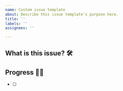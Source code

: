 ```yaml
---
name: Custom issue template
about: Describe this issue template's purpose here.
title: ''
labels: ''
assignees: ''

---
```


## What is this issue? 🛠


## Progress 🏃‍♀️
- [ ]
